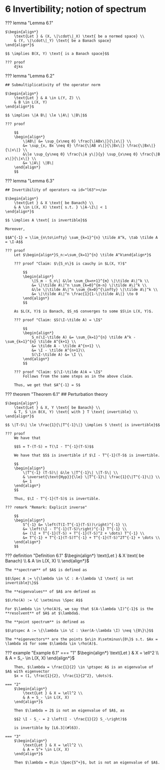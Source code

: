 # 6 Invertibility; notion of spectrum

??? lemma "Lemma 6.1"

    $\begin{align*}
        \text{Let } & (X, \|\cdot\|_X) \text{ be a normed space} \\
        & (Y, \|\cdot\|_Y) \text{ be a Banach space}
    \end{align*}$
    
    $$ \implies B(X, Y) \text{ is a Banach space}$$

    ??? proof
        djks


??? lemma "Lemma 6.2"

    ## Submultiplicativity of the operator norm

    $\begin{align*}
        \text{Let } & A \in L(Y, Z) \\
        & B \in L(X, Y)
    \end{align*}$

    $$ \implies \|A B\| \le \|A\| \|B\|$$
    
    ??? proof

        $$
        \begin{align*}
            \|AB\| &= \sup_{x\neq 0} \frac{\|ABx\|}{\|x\|} \\
            &= \sup_{x, Bx \neq 0} \frac{\|AB x\|}{\|Bx\|} \frac{\|Bx\|}{\|x\|} \\
            &\le \sup_{y\neq 0} \frac{\|A y\|}{y} \sup_{x\neq 0} \frac{\|B x\|}{\|x\|} \\
            &= \|A\| \|B\|
        \end{align*}
        $$
        
        
??? lemma "Lemma 6.3"

    ## Invertibility of operators <a id="l63"></a>

    $\begin{align*}
        \text{Let } & X \text{ be Banach} \\
        & A \in L(X, X) \text{ s.t. } \|A-\I\| < 1
    \end{align*}$

    $$ \implies A \text{ is invertible}$$

    Moreover,

    $$A^{-1} = \lim_{n\to\infty} \sum_{k=1}^{n} \tilde A^k, \tab \tilde A = \I-A$$
    
    ??? proof
        Let $\begin{align*}S_n:=\sum_{k=1}^{n} \tilde A^k\end{align*}$

        ??? proof "Claim: $\{S_n\}$ is cauchy in $L(X, Y)$"

            $$
            \begin{align*}
                \|S_m - S_n\| &\le \sum_{k=n+1}^{m} \|\tilde A\|^k \\
                &= \|\tilde A\|^n \sum_{k=0}^{m-n} \|\tilde A\|^k \\
                &\le \|\tilde A\|^n \sum_{k=0}^{\infty} \|\tilde A\|^k \\
                &= \|\tilde A\|^n \frac{1}{1-\|\tilde A\|} \to 0
            \end{align*}
            $$

        As $L(X, Y)$ is Banach, $S_n$ converges to some $S\in L(X, Y)$.

        ??? proof "Claim: $S(\I-\tilde A) = \I$"

            $$
            \begin{align*}
                S_n(\I-\tilde A) &= \sum_{k=1}^{n} \tilde A^k - \sum_{k=1}^{n} \tilde A^{k+1} \\
                &= \tilde A - \tilde A^{n+1} \\
                &= \I - \tilde A^{n+1}\\
                S(\I-\tilde A) &= \I \\
            \end{align*}
            $$

        ??? proof "Claim: $(\I-\tilde A)A = \I$"
            Follows from the same steps as in the above claim.

        Thus, we get that $A^{-1} = S$


??? theorem "Theorem 6.1"
    ## Perturbation theory <a id="t61"></a>

    $\begin{align*}
        \text{Let } & X, Y \text{ be Banach} \\
        & T, S \in B(X, Y) \text{ with } T \text{ invertible} \\
    \end{align*}$

    $$ \|T-S\| \le \frac{1}{\|T^{-1}\|} \implies S \text{ is invertible}$$

    ??? proof
        We have that

        $$S = T-(T-S) = T(\I - T^{-1}(T-S)$$

        We have that $S$ is invertible if $\I - T^{-1}(T-S$ is invertible.

        $$
        \begin{align*}
            \|T^{-1} (T-S)\| &\le \|T^{-1}\| \|T-S\| \\
            & \overset{\text{Hyp}}{\le} \|T^{-1}\| \frac{1}{\|T^{-1}\|} \\
            &= 1
        \end{align*}
        $$

        Thus, $\I - T^{-1}(T-S)$ is invertible.

    ??? remark "Remark: Explicit inverse"

        $$
        \begin{align*}
            S^{-1} &= \left(T(I-T^{-1}(T-S))\right)^{-1} \\
            &= \left(\I - T^{-1}(T-S)\right)^{-1} T^{-1} \\
            &= (\I + T^{-1}(T-S) + T^{-1}(T-S)^2 + \dots) T^{-1} \\
            &= T^{-1} + T^{-1}(T-S)T^{-1} + T^{-1}(T-S)^2T^{-1} + \dots \\
        \end{align*}
        $$


??? definition "Definition 6.1"
    $\begin{align*}
        \text{Let } & X \text{ be Banach} \\
        & A \in L(X, X) \\
    \end{align*}$

    The **spectrum** of $A$ is defined as

    $$\Spec A := \{\lambda \in \C : A-\lambda \I \text{ is not invertible}\}$$

    The **eigenvalues** of $A$ are defined as

    $$\rho(A) := \C \setminus \Spec A$$

    For $\lambda \in \rho(A)$, we say that $(A-\lambda \I)^{-1}$ is the **resolvent** of $A$ at $\lambda$.

    The **point spectrum** is defined as

    $$\ptspec A := \{\lambda \in \C : \ker(A-\lambda \I) \neq \{0\}\}$$

    The **eigenvectors** are the points $x\in X\setminus\{0\}$ s.t. $Ax = \lambda x$ for some $\lambda \in \rho(A)$.


??? example "Example 6.1"
    === "1"
        $\begin{align*}
            \text{Let } & X = \ell^2 \\
            & A = S_- \in L(X, X)
        \end{align*}$

        Then, $\lambda = \frac{1}{2} \in \ptspec A$ is an eigenvalue of $A$ with eigenvector
        $x = (1, \frac{1}{2}, \frac{1}{2^2}, \dots)$.

    === "2"
        $\begin{align*}
            \text{Let } & X = \ell^2 \\
            & A = S_- \in L(X, X)
        \end{align*}$

        Then $\lambda = 2$ is not an eigenvalue of $A$, as

        $$2 \I - S_- = 2 \left(I - \frac{1}{2} S_-\right)$$

        is invertible by [L6.3](#l63).

    === "3"
        $\begin{align*}
            \text{Let } & X = \ell^2 \\
            & A = S^+ \in L(X, X)
        \end{align*}$

        Then $\lambda = 0\in \Spec{S^+}$, but is not an eigenvalue of $A$.